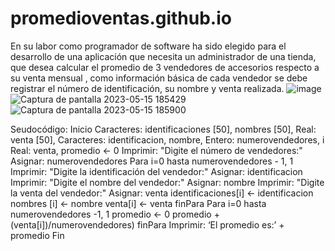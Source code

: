 # promedioventas.github.io
En su labor como programador de software ha sido elegido para el desarrollo de una aplicación que necesita un administrador de una tienda, que desea calcular el promedio de 3  vendedores de accesorios  respecto a su venta mensual , como información básica de cada vendedor  se debe registrar el número de identificación, su nombre y venta  realizada.
![image](https://github.com/amolina1907/promedioventas.github.io/assets/132966427/6430d841-0415-4775-83f6-71377e206b34)
![Captura de pantalla 2023-05-15 185429](https://github.com/amolina1907/promedioventas.github.io/assets/132966427/07162fe8-bbbb-4620-960b-f130b63c4b99)
![Captura de pantalla 2023-05-15 185900](https://github.com/amolina1907/promedioventas.github.io/assets/132966427/bb498078-2895-4d2c-965a-3a46a19e92f1)

Seudocódigo:
Inicio
Caracteres: identificaciones [50], nombres [50], 
Real: venta [50],
Caracteres: identificacion, nombre,
Entero: numerovendedores, i
Real: venta, promedio <- 0
Imprimir: "Digite el número de vendedores:"
Asignar: numerovendedores
Para i=0 hasta numerovendedores - 1, 1
Imprimir: "Digite la identificación del vendedor:"
Asignar: identificacion
Imprimir: "Digite el nombre del vendedor:"
Asignar: nombre
Imprimir: "Digite la venta del vendedor:"
Asignar: venta
identificaciones[i] <- identificacion
nombres [i] <- nombre
venta[i] <- venta
finPara
Para i=0 hasta numerovendedores -1, 1
promedio <- 0
promedio +(venta[i])/numerovendedores)
finPara
Imprimir: ‘El promedio es:’ + promedio
Fin




